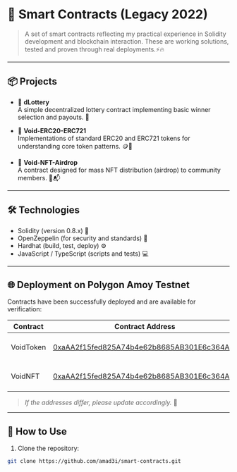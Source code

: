 # 🚀 Smart Contracts (Legacy 2022)

> A set of smart contracts reflecting my practical experience in Solidity development and blockchain interaction. These are working solutions, tested and proven through real deployments.⚡️🔥

---

## 📦 Projects

- 🎲 **dLottery**  
  A simple decentralized lottery contract implementing basic winner selection and payouts. 🎰

- 💎 **Void-ERC20-ERC721**  
  Implementations of standard ERC20 and ERC721 tokens for understanding core token patterns. 🪙🎨

- 🎁 **Void-NFT-Airdrop**  
  A contract designed for mass NFT distribution (airdrop) to community members. 🚀📬

---

## 🛠️ Technologies

- Solidity (version 0.8.x) 📝
- OpenZeppelin (for security and standards) 🔐
- Hardhat (build, test, deploy) ⚙️
- JavaScript / TypeScript (scripts and tests) 💻

---

## 🌐 Deployment on Polygon Amoy Testnet

Contracts have been successfully deployed and are available for verification:

| Contract  | Contract Address                                                                                                              | Network              |
| --------- | ----------------------------------------------------------------------------------------------------------------------------- | -------------------- |
| VoidToken | [0xaAA2f15fed825A74b4e62b8685AB301E6c364A5f](https://amoy.polygonscan.com/address/0xaAA2f15fed825A74b4e62b8685AB301E6c364A5f) | Polygon Amoy Testnet |
| VoidNFT   | [0xaAA2f15fed825A74b4e62b8685AB301E6c364A5f](https://amoy.polygonscan.com/address/0xaAA2f15fed825A74b4e62b8685AB301E6c364A5f) | Polygon Amoy Testnet |

> _If the addresses differ, please update accordingly._ 📝

---

## 🚀 How to Use

1. Clone the repository:

```bash
git clone https://github.com/amad3i/smart-contracts.git
```
